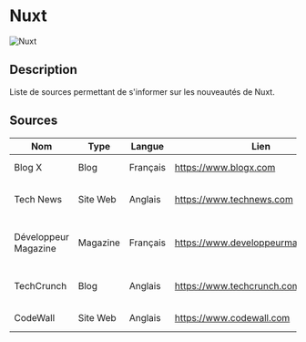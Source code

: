 # Nuxt

![Nuxt](https://www.troispointzero.fr/content/uploads/2020/02/nuxt.png)

## Description
Liste de sources permettant de s'informer sur les nouveautés de Nuxt.

## Sources

Nom | Type | Langue | Lien | Description | Tags | Note
 --- | --- | --- | --- | --- | --- | --- 
Blog X|Blog|Français|https://www.blogx.com|Description du blog X|Technologie, Veille|4
Tech News|Site Web|Anglais|https://www.technews.com|Description de Tech News|Technologie, Actualités|5
Développeur Magazine|Magazine|Français|https://www.developpeurmagazine.com|Description de Développeur Magazine|Développement, Technologie|3
TechCrunch|Blog|Anglais|https://www.techcrunch.com|Description de TechCrunch|Technologie, Startups|5
CodeWall|Site Web|Anglais|https://www.codewall.com|Description de CodeWall|Programmation, Tutoriels|4